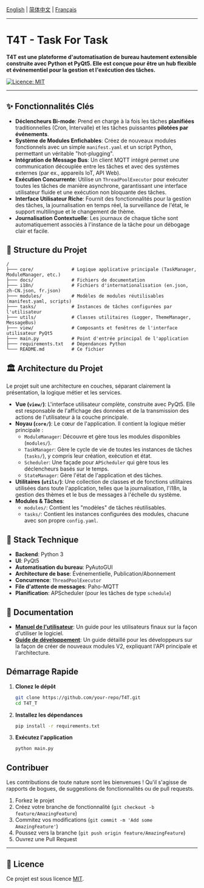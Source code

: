 [English](./README.md) | [简体中文](./README.zh-CN.md) | [Français](./README.fr.md)

---

# T4T - Task For Task

**T4T est une plateforme d'automatisation de bureau hautement extensible construite avec Python et PyQt5. Elle est conçue pour être un hub flexible et événementiel pour la gestion et l'exécution des tâches.**

[![Licence: MIT](https://img.shields.io/badge/License-MIT-yellow.svg)](https://opensource.org/licenses/MIT)

---

## ✨ Fonctionnalités Clés

*   **Déclencheurs Bi-mode**: Prend en charge à la fois les tâches **planifiées** traditionnelles (Cron, Intervalle) et les tâches puissantes **pilotées par événements**.
*   **Système de Modules Enfichables**: Créez de nouveaux modules fonctionnels avec un simple `manifest.yaml` et un script Python, permettant un véritable "hot-plugging".
*   **Intégration de Message Bus**: Un client MQTT intégré permet une communication découplée entre les tâches et avec des systèmes externes (par ex., appareils IoT, API Web).
*   **Exécution Concurrente**: Utilise un `ThreadPoolExecutor` pour exécuter toutes les tâches de manière asynchrone, garantissant une interface utilisateur fluide et une exécution non bloquante des tâches.
*   **Interface Utilisateur Riche**: Fournit des fonctionnalités pour la gestion des tâches, la journalisation en temps réel, la surveillance de l'état, le support multilingue et le changement de thème.
*   **Journalisation Contextuelle**: Les journaux de chaque tâche sont automatiquement associés à l'instance de la tâche pour un débogage clair et facile.

## 📂 Structure du Projet
```
/
├─── core/              # Logique applicative principale (TaskManager, ModuleManager, etc.)
├─── docs/              # Fichiers de documentation
├─── i18n/              # Fichiers d'internationalisation (en.json, zh-CN.json, fr.json)
├─── modules/           # Modèles de modules réutilisables (manifest.yaml, scripts)
├─── tasks/             # Instances de tâches configurées par l'utilisateur
├─── utils/             # Classes utilitaires (Logger, ThemeManager, MessageBus)
├─── view/              # Composants et fenêtres de l'interface utilisateur PyQt5
├─── main.py            # Point d'entrée principal de l'application
├─── requirements.txt   # Dépendances Python
└─── README.md          # Ce fichier
```

## 🏛️ Architecture du Projet

Le projet suit une architecture en couches, séparant clairement la présentation, la logique métier et les services.

*   **Vue (`view/`)**: L'interface utilisateur complète, construite avec PyQt5. Elle est responsable de l'affichage des données et de la transmission des actions de l'utilisateur à la couche principale.
*   **Noyau (`core/`)**: Le cœur de l'application. Il contient la logique métier principale :
    *   `ModuleManager`: Découvre et gère tous les modules disponibles (`modules/`).
    *   `TaskManager`: Gère le cycle de vie de toutes les instances de tâches (`tasks/`), y compris leur création, exécution et état.
    *   `Scheduler`: Une façade pour `APScheduler` qui gère tous les déclencheurs basés sur le temps.
    *   `StateManager`: Gère l'état de l'application et des tâches.
*   **Utilitaires (`utils/`)**: Une collection de classes et de fonctions utilitaires utilisées dans toute l'application, telles que la journalisation, l'i18n, la gestion des thèmes et le bus de messages à l'échelle du système.
*   **Modules & Tâches**:
    *   `modules/`: Contient les "modèles" de tâches réutilisables.
    *   `tasks/`: Contient les instances configurées des modules, chacune avec son propre `config.yaml`.

## 🚀 Stack Technique

*   **Backend**: Python 3
*   **UI**: PyQt5
*   **Automatisation du bureau**: PyAutoGUI
*   **Architecture de base**: Événementielle, Publication/Abonnement
*   **Concurrence**: `ThreadPoolExecutor`
*   **File d'attente de messages**: Paho-MQTT
*   **Planification**: APScheduler (pour les tâches de type `schedule`)

## 📖 Documentation

*   **[Manuel de l'utilisateur](./docs/user_manual.md)**: Un guide pour les utilisateurs finaux sur la façon d'utiliser le logiciel.
*   **[Guide de développement](./docs/development_guide.md)**: Un guide détaillé pour les développeurs sur la façon de créer de nouveaux modules V2, expliquant l'API principale et l'architecture.

## Démarrage Rapide

1.  **Clonez le dépôt**
    ```bash
    git clone https://github.com/your-repo/T4T.git
    cd T4T_T
    ```

2.  **Installez les dépendances**
    ```bash
    pip install -r requirements.txt
    ```

3.  **Exécutez l'application**
    ```bash
    python main.py
    ```

## Contribuer

Les contributions de toute nature sont les bienvenues ! Qu'il s'agisse de rapports de bogues, de suggestions de fonctionnalités ou de pull requests.

1.  Forkez le projet
2.  Créez votre branche de fonctionnalité (`git checkout -b feature/AmazingFeature`)
3.  Commitez vos modifications (`git commit -m 'Add some AmazingFeature'`)
4.  Poussez vers la branche (`git push origin feature/AmazingFeature`)
5.  Ouvrez une Pull Request

---

## 📄 Licence

Ce projet est sous licence [MIT](LICENSE).
